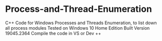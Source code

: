# Process-and-Thread-Enumeration
C++ Code for Windows Processes and Threads Enumeration, to list down all process modules
Tested on Windows 10 Home Edition Built Version 19045.2364
Compile the code in VS or Dev ++ 
